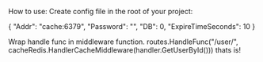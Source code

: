 How to use:
Create config file in the root of your project:

{
"Addr": "cache:6379",
"Password": "",
"DB": 0,
"ExpireTimeSeconds": 10
}


Wrap handle func in middleware function.
routes.HandleFunc("/user/", cacheRedis.HandlerCacheMiddleware(handler.GetUserById()))
thats is!